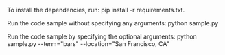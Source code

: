 
To install the dependencies, run: pip install -r requirements.txt.

Run the code sample without specifying any arguments: python sample.py

Run the code sample by specifying the optional arguments: python sample.py --term="bars" --location="San Francisco, CA"
